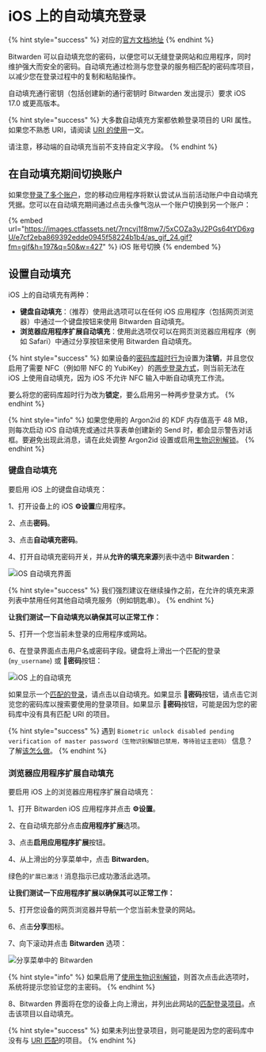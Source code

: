 # iOS 上的自动填充登录

{% hint style="success" %}
对应的[官方文档地址](https://bitwarden.com/help/article/auto-fill-ios/)
{% endhint %}

Bitwarden 可以自动填充您的密码，以便您可以无缝登录网站和应用程序，同时维护强大而安全的密码。自动填充通过检测与您登录的服务相匹配的密码库项目，以减少您在登录过程中的复制和粘贴操作。

自动填充通行密钥（包括创建新的通行密钥时 Bitwarden 发出提示）要求 iOS 17.0 或更高版本。

{% hint style="success" %}
大多数自动填充方案都依赖登录项目的 URI 属性。如果您不熟悉 URI，请阅读 [URI 的使用](../../../auto-fill/using-uris.md)一文。

请注意，移动端的自动填充当前不支持自定义字段。
{% endhint %}

## 在自动填充期间切换账户 <a href="#switch-accounts-during-auto-fill" id="switch-accounts-during-auto-fill"></a>

如果您[登录了多个账户](../../../your-vault/account-switching.md)，您的移动应用程序将默认尝试从当前活动账户中自动填充凭据。您可以在自动填充期间通过点击头像气泡从一个账户切换到另一个账户：

{% embed url="https://images.ctfassets.net/7rncvj1f8mw7/5xCOZa3yJ2PGs64tYD6xgU/e7cf2eba869392edde0945f58224b1b4/as_gif_24.gif?fm=gif&h=197&q=50&w=427" %}
iOS 账号切换
{% endembed %}

## 设置自动填充 <a href="#setup-auto-fill" id="setup-auto-fill"></a>

iOS 上的自动填充有两种：

* **键盘自动填充**：（推荐）使用此选项可以在任何 iOS 应用程序（包括网页浏览器）中通过一个键盘按钮来使用 Bitwarden 自动填充。
* **浏览器应用程序扩展自动填充**：使用此选项仅可以在网页浏览器应用程序（例如 Safari）中通过分享按钮来使用 Bitwarden 自动填充。

{% hint style="success" %}
如果设备的[密码库超时行为](../../../your-vault/vault-timeout-options.md#vault-timeout-action)设置为**注销**，并且您仅启用了需要 NFC（例如带 NFC 的 YubiKey）的[两步登录方式](../../../two-step-login/two-step-login-methods.md)，则当前无法在 iOS 上使用自动填充，因为 iOS 不允许 NFC 输入中断自动填充工作流。

要么将您的密码库超时行为改为**锁定**，要么启用另一种两步登录方式。
{% endhint %}

{% hint style="info" %}
如果您使用的 Argon2id 的 KDF 内存值高于 48 MB，则每次启动 iOS 自动填充或通过共享表单创建新的 Send 时，都会显示警告对话框。要避免出现此消息，请在此处调整 Argon2id 设置或启用[生物识别解锁](../../../your-vault/unlocking-with-biometrics.md#enable-unlock-with-biometrics)。
{% endhint %}

### 键盘自动填充 <a href="#keyboard-auto-fill" id="keyboard-auto-fill"></a>

要启用 iOS 上的键盘自动填充：

1、打开设备上的 iOS **⚙️设置**应用程序。

2、点击**密码**。&#x20;

3、点击**自动填充密码**。

4、打开自动填充密码开关，并从**允许的填充来源**列表中选中 **Bitwarden**：

![iOS 自动填充界面](../../../.gitbook/assets/autofill-ios-enable.png)

{% hint style="success" %}
我们强烈建议在继续操作之前，在允许的填充来源列表中禁用任何其他自动填充服务（例如钥匙串）。
{% endhint %}

**让我们测试一下自动填充以确保其可以正常工作：**

5、打开一个您当前未登录的应用程序或网站。

6、在登录界面点击用户名或密码字段。键盘将上滑出一个匹配的登录 (`my_username`) 或 **🔑密码**按钮：

![iOS 上的自动填充](../../../.gitbook/assets/autofill-ios.png)

如果显示一个[匹配的登录](../../../auto-fill/using-uris.md)，请点击以自动填充。如果显示 **🔑密码**按钮，请点击它浏览您的密码库以搜索要使用的登录项目。如果显示 **🔑密码**按钮，可能是因为您的密码库中没有具有匹配 URI 的项目。

{% hint style="success" %}
遇到 `Biometric unlock disabled pending verification of master password（生物识别解锁已禁用，等待验证主密码）` 信息？了解[该怎么做](../../../auto-fill/auto-fill-faqs.md#q-what-do-i-do-about-biometric-unlock-disabled-pending-verification-of-master-password)。
{% endhint %}

### 浏览器应用程序扩展自动填充 <a href="#browser-app-extension-auto-fill" id="browser-app-extension-auto-fill"></a>

要启用 iOS 上的浏览器应用程序扩展自动填充：

1、打开 Bitwarden iOS 应用程序并点击 **⚙️设置**。

2、在自动填充部分点击**应用程序扩展**选项。&#x20;

3、点击**启用应用程序扩展**按钮。&#x20;

4、从上滑出的分享菜单中，点击 **Bitwarden**。&#x20;

绿色的`扩展已激活！`消息指示已成功激活此选项。

**让我们测试一下应用程序扩展以确保其可以正常工作：**

5、打开您设备的网页浏览器并导航一个您当前未登录的网站。

6、点击**分享**图标。

7、向下滚动并点击 **Bitwarden** 选项：

![分享菜单中的 Bitwarden](../../../.gitbook/assets/extension.png)

{% hint style="info" %}
如果启用了[使用生物识别解锁](../../../your-vault/unlocking-with-biometrics.md)，则首次点击此选项时，系统将提示您验证您的主密码。
{% endhint %}

8、Bitwarden 界面将在您的设备上向上滑出，并列出此网站的[匹配登录项目](../../../auto-fill/using-uris.md)。点击该项目以自动填充。

{% hint style="success" %}
如果未列出登录项目，则可能是因为您的密码库中没有与 [URI 匹配](../../../auto-fill/using-uris.md)的项目。
{% endhint %}
